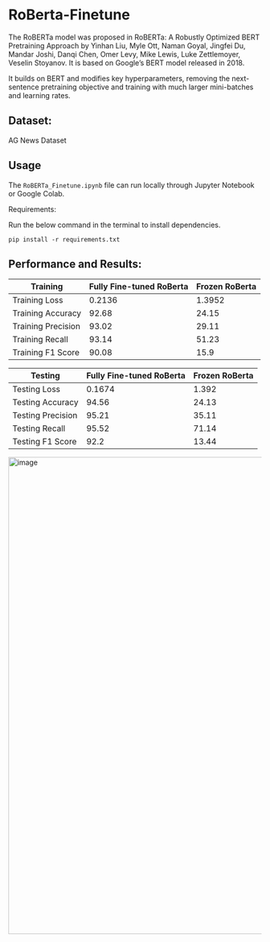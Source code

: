 # RoBerta-Finetune

The RoBERTa model was proposed in RoBERTa: A Robustly Optimized BERT Pretraining Approach by Yinhan Liu, Myle Ott, Naman Goyal, Jingfei Du, Mandar Joshi, Danqi Chen, Omer Levy, Mike Lewis, Luke Zettlemoyer, Veselin Stoyanov. It is based on Google’s BERT model released in 2018.

It builds on BERT and modifies key hyperparameters, removing the next-sentence pretraining objective and training with much larger mini-batches and learning rates.

## Dataset:
AG News Dataset

## Usage
The `RoBERTa_Finetune.ipynb` file can run locally through Jupyter Notebook or Google Colab.

Requirements:

Run the below command in the terminal to install dependencies.

`pip install -r requirements.txt`


## Performance and Results:

| Training	| Fully Fine-tuned RoBerta |	Frozen RoBerta |
------------|--------------------------|---------------|
| Training Loss |	0.2136 |	1.3952 |
| Training Accuracy |	92.68 |	24.15 |
| Training Precision |	93.02 |	29.11 |
| Training Recall |	93.14 |	51.23 |
| Training F1 Score |	90.08 |	15.9 |

| Testing |	Fully Fine-tuned RoBerta |	Frozen RoBerta |
----------|--------------------------|-----------------|
| Testing Loss |	0.1674 |	1.392 |
| Testing Accuracy |	94.56 |	24.13 |
| Testing Precision |	95.21 |	35.11 |
| Testing Recall |	95.52 |	71.14 |
| Testing F1 Score |	92.2 |	13.44 |


    
    
<img width="948" alt="image" src="https://user-images.githubusercontent.com/64778259/229172152-1f98751d-3017-4bce-9b48-f6496ffcc365.png">
